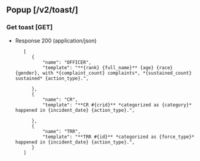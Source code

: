 ## Popup [/v2/toast/]

### Get toast [GET]

+ Response 200 (application/json)

         [
            {
                "name": "OFFICER",
                "template": "**{rank} {full_name}** {age} {race} {gender}, with *{complaint_count} complaints*, *{sustained_count} sustained* {action_type}.",

            },
            {
                "name": "CR",
                "template": "**CR #{crid}** *categorized as {category}* happened in {incident_date} {action_type}.",

            },
            {
                "name": "TRR",
                "template": "**TRR #{id}** *categorized as {force_type}* happened in {incident_date} {action_type}.",
            }
         ]
